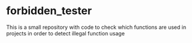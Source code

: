 # forbidden_tester
This is a small repository with code to check which functions are used in projects in order to detect illegal function usage
